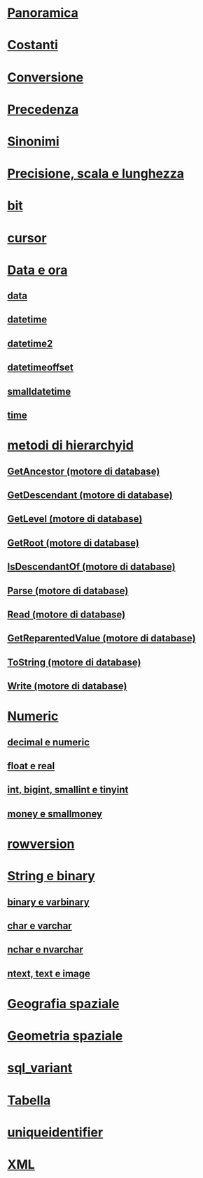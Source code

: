 # [Panoramica](data-types-transact-sql.md)  
# [Costanti](constants-transact-sql.md)  
# [Conversione](data-type-conversion-database-engine.md)  
# [Precedenza](data-type-precedence-transact-sql.md)  
# [Sinonimi](data-type-synonyms-transact-sql.md)  
# [Precisione, scala e lunghezza](precision-scale-and-length-transact-sql.md)  
# [bit](bit-transact-sql.md)  
# [cursor](cursor-transact-sql.md)  
# [Data e ora](date-and-time-types.md)  
## [data](date-transact-sql.md)  
## [datetime](datetime-transact-sql.md)  
## [datetime2](datetime2-transact-sql.md)  
## [datetimeoffset](datetimeoffset-transact-sql.md)  
## [smalldatetime](smalldatetime-transact-sql.md)  
## [time](time-transact-sql.md)  

# [metodi di hierarchyid](hierarchyid-data-type-method-reference.md)  
## [GetAncestor (motore di database)](getancestor-database-engine.md)  
## [GetDescendant (motore di database)](getdescendant-database-engine.md)  
## [GetLevel (motore di database)](getlevel-database-engine.md)  
## [GetRoot (motore di database)](getroot-database-engine.md)  
## [IsDescendantOf (motore di database)](isdescendantof-database-engine.md)  
## [Parse (motore di database)](parse-database-engine.md)  
## [Read (motore di database)](read-database-engine.md)  
## [GetReparentedValue (motore di database)](getreparentedvalue-database-engine.md)  
## [ToString (motore di database)](tostring-database-engine.md)  
## [Write (motore di database)](write-database-engine.md)  

# [Numeric](numeric-types.md)  
## [decimal e numeric](decimal-and-numeric-transact-sql.md)  
## [float e real](float-and-real-transact-sql.md)  
## [int, bigint, smallint e tinyint](int-bigint-smallint-and-tinyint-transact-sql.md)  
## [money e smallmoney](money-and-smallmoney-transact-sql.md)  

# [rowversion](rowversion-transact-sql.md)  

# [String e binary](string-and-binary-types.md)  
## [binary e varbinary](binary-and-varbinary-transact-sql.md)  
## [char e varchar](char-and-varchar-transact-sql.md)  
## [nchar e nvarchar](nchar-and-nvarchar-transact-sql.md)  
## [ntext, text e image](ntext-text-and-image-transact-sql.md)  

# [Geografia spaziale](../../t-sql/spatial-geography/spatial-types-geography.md)
# [Geometria spaziale](../../t-sql/spatial-geometry/spatial-types-geometry-transact-sql.md)

# [sql_variant](sql-variant-transact-sql.md)  

# [Tabella](table-transact-sql.md)  

# [uniqueidentifier](uniqueidentifier-transact-sql.md)  

# [XML](../../t-sql/xml/xml-transact-sql.md)
